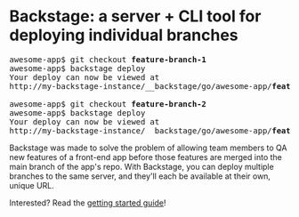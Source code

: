 # Backstage: a server + CLI tool for deploying individual branches

<pre class="terminal">
awesome-app$ git checkout <b>feature-branch-1</b>
awesome-app$ backstage deploy
Your deploy can now be viewed at
http://my-backstage-instance/__backstage/go/awesome-app/<b>feature-branch-1</b>

awesome-app$ git checkout <b>feature-branch-2</b>
awesome-app$ backstage deploy
Your deploy can now be viewed at
http://my-backstage-instance/__backstage/go/awesome-app/<b>feature-branch-2</b>
</pre>

Backstage was made to solve the problem of allowing team members to QA new features of a front-end app before those features are merged into the main branch of the app's repo. With Backstage, you can deploy multiple branches to the same server, and they'll each be available at their own, unique URL.

Interested? Read the [getting started guide](./getting-started.md)!
